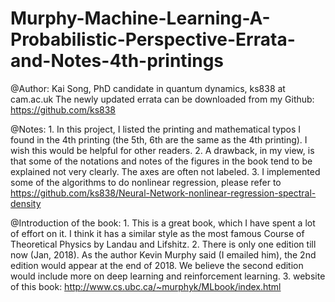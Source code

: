 # Murphy-Machine-Learning-A-Probabilistic-Perspective-Errata-and-Notes-4th-printings

@Author: Kai Song, PhD candidate in quantum dynamics, 
         ks838 at cam.ac.uk
         The newly updated errata can be downloaded from my Github: https://github.com/ks838

@Notes: 
        1. In this project, I listed the printing and mathematical typos I found in the 4th printing (the 5th, 6th are the same as the 4th printing). I wish this would be helpful for other readers. 
        2. A drawback, in my view, is that some of the notations and notes of the figures in the book tend to be explained not very clearly. The axes are often not labeled. 
        3. I implemented some of the algorithms to do nonlinear regression, please refer to 
           https://github.com/ks838/Neural-Network-nonlinear-regression-spectral-density

@Introduction of the book:
        1. This is a great book, which I have spent a lot of effort on it. I think it has a similar style as the most famous  Course of Theoretical Physics by Landau and Lifshitz. 
        2. There is only one edition till now (Jan, 2018). As the author Kevin Murphy said (I emailed him), the 2nd edition would appear at the end of 2018. We believe the second edition would include more on deep learning and reinforcement learning.
        3. website of this book: http://www.cs.ubc.ca/~murphyk/MLbook/index.html







